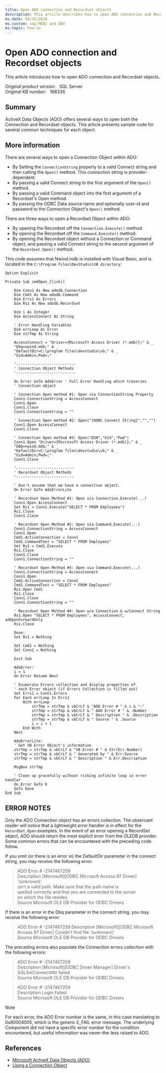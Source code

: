 ```yaml
---
title: Open ADO connection and Recordset objects
description: This article describes how to open ADO connection and Recordset objects.
ms.date: 09/25/2020
ms.custom: sap:MDAC and ADO
ms.topic: how-to
---
```

# Open ADO connection and Recordset objects

This article introduces how to open ADO connection and Recordset objects.

_Original product version:_ &nbsp; SQL Server  
_Original KB number:_ &nbsp; 168336

## Summary

ActiveX Data Objects (ADO) offers several ways to open both the Connection and Recordset objects. This article presents sample code for several common techniques for each object.

## More information

There are several ways to open a Connection Object within ADO:

- By Setting the `ConnectionString` property to a valid Connect string and then calling the `Open()` method. This connection string is provider-dependent.
- By passing a valid Connect string to the first argument of the `Open()` method.
- By passing a valid Command object into the first argument of a Recordset's Open method.
- By passing the ODBC Data source name and optionally user-id and password to the Connection Object's `Open()` method.

There are three ways to open a Recordset Object within ADO:

- By opening the Recordset off the `Connection.Execute()` method.
- By opening the Recordset off the `Command.Execute()` method.
- By opening the Recordset object without a Connection or Command object, and passing a valid Connect string to the second argument of the `Recordset.Open()` method.

This code assumes that Nwind.mdb is installed with Visual Basic, and is located in the `C:\Program Files\DevStudio\VB directory`:

```vbnet
Option Explicit

Private Sub cmdOpen_Click()

    Dim Conn1 As New adodb.Connection
    Dim Cmd1 As New adodb.Command
    Dim Errs1 As Errors
    Dim Rs1 As New adodb.Recordset
    
    Dim i As Integer
    Dim AccessConnect As String
    
    ' Error Handling Variables
    Dim errLoop As Error
    Dim strTmp As String
    
    AccessConnect = "Driver={Microsoft Access Driver (*.mdb)};" & _
    "Dbq=nwind.mdb;" & _
    "DefaultDir=C:\program files\devstudio\vb;" & _
    "Uid=Admin;Pwd=;"
    
    '---------------------------
    ' Connection Object Methods
    '---------------------------
    
    On Error GoTo AdoError ' Full Error Handling which traverses
    ' Connection object
    
    ' Connection Open method #1: Open via ConnectionString Property
    Conn1.ConnectionString = AccessConnect
    Conn1.Open
    Conn1.Close
    Conn1.ConnectionString = ""
    
    ' Connection Open method #2: Open("[ODBC Connect String]","","")
    Conn1.Open AccessConnect
    Conn1.Close
    
    ' Connection Open method #3: Open("DSN","Uid","Pwd")
    Conn1.Open "Driver={Microsoft Access Driver (*.mdb)};" & _
    "DBQ=nwind.mdb;" & _
    "DefaultDir=C:\program files\devstudio\vb;" & _
    "Uid=Admin;Pwd=;"
    Conn1.Close
    
    '--------------------------
    ' Recordset Object Methods
    '--------------------------
    
    ' Don't assume that we have a connection object.
    On Error GoTo AdoErrorLite
    
    ' Recordset Open Method #1: Open via Connection.Execute(...)
    Conn1.Open AccessConnect
    Set Rs1 = Conn1.Execute("SELECT * FROM Employees")
    Rs1.Close
    Conn1.Close
    
    ' Recordset Open Method #2: Open via Command.Execute(...)
    Conn1.ConnectionString = AccessConnect
    Conn1.Open
    Cmd1.ActiveConnection = Conn1
    Cmd1.CommandText = "SELECT * FROM Employees"
    Set Rs1 = Cmd1.Execute
    Rs1.Close
    Conn1.Close
    Conn1.ConnectionString = ""
    
    ' Recordset Open Method #3: Open via Command.Execute(...)
    Conn1.ConnectionString = AccessConnect
    Conn1.Open
    Cmd1.ActiveConnection = Conn1
    Cmd1.CommandText = "SELECT * FROM Employees"
    Rs1.Open Cmd1
    Rs1.Close
    Conn1.Close
    Conn1.ConnectionString = ""
    
    ' Recordset Open Method #4: Open w/o Connection & w/Connect String
    Rs1.Open "SELECT * FROM Employees", AccessConnect, adOpenForwardOnly
    Rs1.Close
    
    Done:
    Set Rs1 = Nothing
    
    Set Cmd1 = Nothing
    Set Conn1 = Nothing
    
    Exit Sub
    
    AdoError:
    i = 1
    On Error Resume Next
    
    ' Enumerate Errors collection and display properties of
    ' each Error object (if Errors Collection is filled out)
    Set Errs1 = Conn1.Errors
    For Each errLoop In Errs1
        With errLoop
            strTmp = strTmp & vbCrLf & "ADO Error # " & i & ":"
            strTmp = strTmp & vbCrLf & " ADO Error # " & .Number
            strTmp = strTmp & vbCrLf & " Description " & .Description
            strTmp = strTmp & vbCrLf & " Source " & .Source
            i = i + 1
        End With
    Next
    
    AdoErrorLite:
    ' Get VB Error Object's information
    strTmp = strTmp & vbCrLf & "VB Error # " & Str(Err.Number)
    strTmp = strTmp & vbCrLf & " Generated by " & Err.Source
    strTmp = strTmp & vbCrLf & " Description " & Err.Description
    
    MsgBox strTmp
    
    ' Clean up gracefully without risking infinite loop in error handler
    On Error GoTo 0
    GoTo Done
End Sub

```

## ERROR NOTES

Only the ADO Connection object has an errors collection. The observant reader will notice that a lightweight error handler is in effect for the `RecordSet.Open` examples. In the event of an error opening a RecordSet object, ADO should return the most explicit error from the OLEDB provider. Some common errors that can be encountered with the preceding code follow.

If you omit (or there is an error in) the DefaultDir parameter in the connect string, you may receive the following error:

> ADO Error # -2147467259  
Description [Microsoft][ODBC Microsoft Access 97 Driver] '(unknown)'  
isn't a valid path. Make sure that the path name is  
spelled correctly and that you are connected to the server  
on which the file resides.  
Source Microsoft OLE DB Provider for ODBC Drivers

If there is an error in the Dbq parameter in the connect string, you may receive the following error:

> ADO Error # -2147467259 Description [Microsoft][ODBC Microsoft Access 97 Driver] Couldn't find
file '(unknown)'.  
Source Microsoft OLE DB Provider for ODBC Drivers

The preceding errors also populate the Connection errors collection with the following errors:

> ADO Error # -2147467259  
Description [Microsoft][ODBC Driver Manager] Driver's  
SQLSetConnectAttr failed  
Source Microsoft OLE DB Provider for ODBC Drivers

> ADO Error # -2147467259  
Description Login Failed  
Source Microsoft OLE DB Provider for ODBC Drivers

> [!NOTE]
> For each error, the ADO Error number is the same, in this case translating to 0x80004005, which is the generic E_FAIL error message. The underlying Component did not have a specific error number for the condition encountered, but useful information was never-the-less raised to ADO.

## References

- [Microsoft ActiveX Data Objects (ADO)](/sql/ado/microsoft-activex-data-objects-ado)
- [Using a Connection Object](/sql/ado/guide/data/using-a-connection-object)
